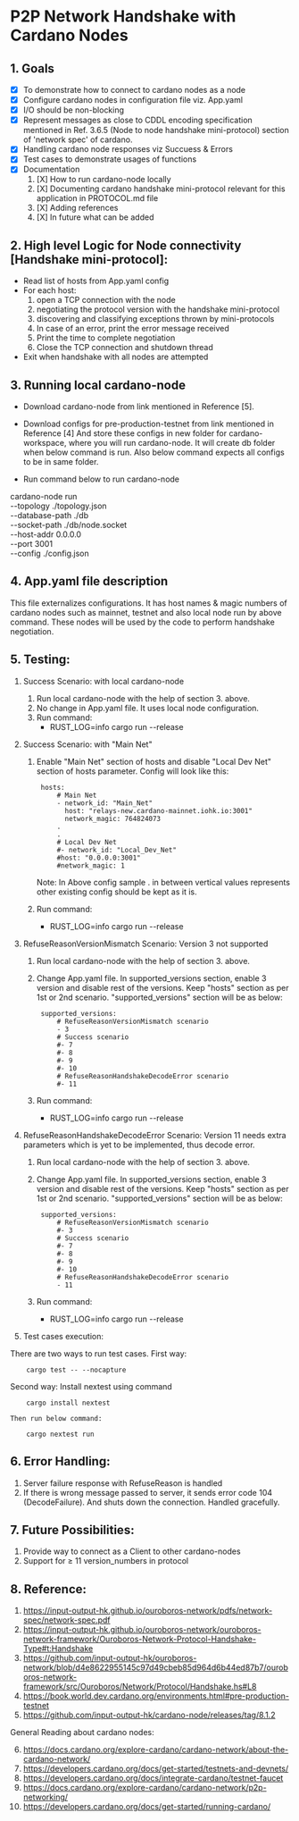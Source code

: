 # P2P Network Handshake with Cardano Nodes

## 1. Goals
- [X] To demonstrate how to connect to cardano nodes as a node
- [X] Configure cardano nodes in configuration file viz. App.yaml
- [X] I/O should be non-blocking
- [X] Represent messages as close to CDDL encoding specification mentioned in Ref. 3.6.5 (Node to node handshake mini-protocol) section of 'network spec' of cardano.
- [X] Handling cardano node responses viz Succuess & Errors
- [X] Test cases to demonstrate usages of functions
- [X] Documentation 
    1. [X] How to run cardano-node locally
    2. [X] Documenting cardano handshake mini-protocol relevant for this application in PROTOCOL.md file
    3. [X] Adding references
    4. [X] In future what can be added

## 2. High level Logic for Node connectivity [Handshake mini-protocol]:

* Read list of hosts from App.yaml config
* For each host:
    1. open a TCP connection with the node
    2. negotiating the protocol version with the handshake mini-protocol
    3. discovering and classifying exceptions thrown by mini-protocols
    4. In case of an error, print the error message received
    5. Print the time to complete negotiation
    6. Close the TCP connection and shutdown thread
* Exit when handshake with all nodes are attempted


## 3. Running local cardano-node

- Download cardano-node from link mentioned in Reference [5].
- Download configs for pre-production-testnet from link mentioned in Reference [4]
And store these configs in new folder for cardano-workspace, where you will run cardano-node.
It will create db folder when below command is run. Also below command expects all configs to be in same folder.

- Run command below to run cardano-node

cardano-node run \
  --topology ./topology.json \
  --database-path ./db \
  --socket-path ./db/node.socket \
  --host-addr 0.0.0.0 \
  --port 3001 \
  --config ./config.json


## 4. App.yaml file description

This file externalizes configurations.
It has host names & magic numbers of cardano nodes such as mainnet, testnet and also local node run by above command.
These nodes will be used by the code to perform handshake negotiation.

## 5. Testing:

1. Success Scenario: with local cardano-node
    1. Run local cardano-node with the help of section 3. above.
    2. No change in App.yaml file. It uses local node configuration.
    3. Run command:
        * RUST_LOG=info cargo run --release

2. Success Scenario: with "Main Net"
    1. Enable "Main Net" section of hosts and disable "Local Dev Net" section of hosts parameter.
        Config will look like this:
            
            hosts:
                # Main Net
                - network_id: "Main_Net"
                  host: "relays-new.cardano-mainnet.iohk.io:3001"
                  network_magic: 764824073
                .
                .
                # Local Dev Net
                #- network_id: "Local_Dev_Net"
                #host: "0.0.0.0:3001"
                #network_magic: 1

        Note: In Above config sample . in between vertical values represents other existing config should be kept as it is.
    2. Run command:
        * RUST_LOG=info cargo run --release

3. RefuseReasonVersionMismatch Scenario: Version 3 not supported
    1. Run local cardano-node with the help of section 3. above. 
    2. Change App.yaml file. In supported_versions section, enable 3 version and disable rest of the versions.
    Keep "hosts" section as per 1st or 2nd scenario. "supported_versions" section will be as below:

            supported_versions:
                # RefuseReasonVersionMismatch scenario
                - 3
                # Success scenario
                #- 7
                #- 8
                #- 9
                #- 10
                # RefuseReasonHandshakeDecodeError scenario
                #- 11

    3. Run command:
        * RUST_LOG=info cargo run --release

4. RefuseReasonHandshakeDecodeError Scenario: Version 11 needs extra parameters which is yet to be implemented, thus decode error.
    1. Run local cardano-node with the help of section 3. above. 
    2. Change App.yaml file. In supported_versions section, enable 3 version and disable rest of the versions.
    Keep "hosts" section as per 1st or 2nd scenario. "supported_versions" section will be as below:

            supported_versions:
                # RefuseReasonVersionMismatch scenario
                #- 3
                # Success scenario
                #- 7
                #- 8
                #- 9
                #- 10
                # RefuseReasonHandshakeDecodeError scenario
                - 11

    3. Run command:
        * RUST_LOG=info cargo run --release

5. Test cases execution:

There are two ways to run test cases.
First way: 

        cargo test -- --nocapture

Second way: 
    Install nextest using command

        cargo install nextest

    Then run below command:

        cargo nextest run


## 6. Error Handling:

1. Server failure response with RefuseReason is handled
2. If there is wrong message passed to server, it sends error code 104 (DecodeFailure). And shuts down the connection. Handled gracefully.


## 7. Future Possibilities:
1. Provide way to connect as a Client to other cardano-nodes
2. Support for ≥ 11 version_numbers in protocol


## 8. Reference:

1. https://input-output-hk.github.io/ouroboros-network/pdfs/network-spec/network-spec.pdf
2. https://input-output-hk.github.io/ouroboros-network/ouroboros-network-framework/Ouroboros-Network-Protocol-Handshake-Type#t:Handshake
3. https://github.com/input-output-hk/ouroboros-network/blob/d4e8622955145c97d49cbeb85d964d6b44ed87b7/ouroboros-network-framework/src/Ouroboros/Network/Protocol/Handshake.hs#L8
4. https://book.world.dev.cardano.org/environments.html#pre-production-testnet
5. https://github.com/input-output-hk/cardano-node/releases/tag/8.1.2

General Reading about cardano nodes:

6. https://docs.cardano.org/explore-cardano/cardano-network/about-the-cardano-network/
7. https://developers.cardano.org/docs/get-started/testnets-and-devnets/
8. https://developers.cardano.org/docs/integrate-cardano/testnet-faucet
9. https://docs.cardano.org/explore-cardano/cardano-network/p2p-networking/
10. https://developers.cardano.org/docs/get-started/running-cardano/
